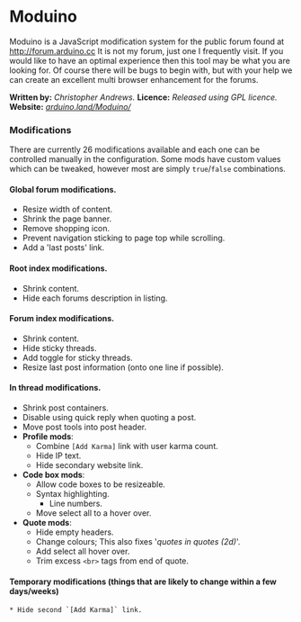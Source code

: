 
# Moduino

Moduino is a JavaScript modification system for the public forum found at http://forum.arduino.cc 
It is not my forum, just one I frequently visit. If you would like to have an optimal experience then this 
tool may be what you are looking for. Of course there will be bugs to begin with, but with your help we can create
an excellent multi browser enhancement for the forums. 

**Written by:**	*Christopher Andrews.*
**Licence:** *Released using GPL licence.*
**Website:** *[arduino.land/Moduino/](http://arduino.land/Moduino/)*

### Modifications

There are currently 26 modifications available and each one can be controlled manually in the configuration.
Some mods have custom values which can be tweaked, however most are simply `true`/`false` combinations.

#### Global forum modifications.

* Resize width of content.
* Shrink the page banner.
* Remove shopping icon.
* Prevent navigation sticking to page top while scrolling.
* Add a 'last posts' link.

#### Root index modifications.
* Shrink content.
* Hide each forums description in listing.

#### Forum index modifications.

* Shrink content.
* Hide sticky threads.
* Add toggle for sticky threads.
* Resize last post information (onto one line if possible).

#### In thread modifications.

* Shrink post containers.
* Disable using quick reply when quoting a post.
* Move post tools into post header.
* **Profile mods**:
	* Combine `[Add Karma]` link with user karma count.
	* Hide IP text.
	* Hide secondary website link.
* **Code box mods**:
	* Allow code boxes to be resizeable.
	* Syntax highlighting.
	    * Line numbers.
	* Move select all to a hover over.
* **Quote mods**:
	* Hide empty headers.
	* Change colours; This also fixes '*quotes in quotes (2d)*'.
	* Add select all hover over.
	* Trim excess `<br>` tags from end of quote.

#### Temporary modifications (things that are likely to change within a few days/weeks)
    * Hide second `[Add Karma]` link.